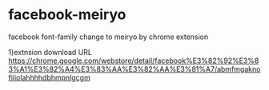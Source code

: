 facebook-meiryo
===============

facebook font-family change to meiryo by chrome extension

1)extnsion download URL
https://chrome.google.com/webstore/detail/facebook%E3%82%92%E3%83%A1%E3%82%A4%E3%83%AA%E3%82%AA%E3%81%A7/abmfmgaknofiiiolahhhhdbhmpnlgcgm